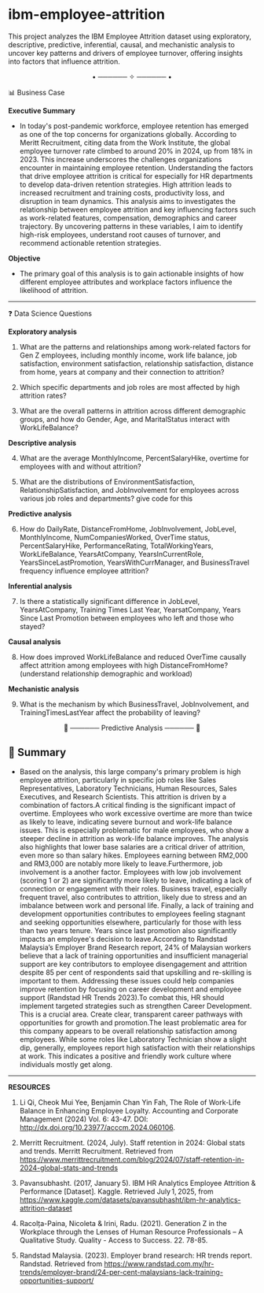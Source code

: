 # ibm-employee-attrition
This project analyzes the IBM Employee Attrition dataset using exploratory, descriptive, predictive, inferential, causal, and mechanistic analysis to uncover key patterns and drivers of employee turnover, offering insights into factors that influence attrition.

<p align="center">• ────── ✧ ────── •</p>

📊 Business Case

**Executive Summary**

- In today's post-pandemic workforce, employee retention has emerged as one of the top concerns for organizations globally. According to Meritt Recruitment, citing data from the Work Institute, the global employee turnover rate climbed to around 20% in 2024, up from 18% in 2023. This increase underscores the challenges organizations encounter in maintaining employee retention. Understanding the factors that drive employee attrition is critical for especially for HR departments to develop data-driven retention strategies. High attrition leads to increased recruitment and training costs, productivity loss, and disruption in team dynamics. 
This analysis aims to investigates the relationship between employee attrition and key influencing factors such as work-related features, compensation, demographics and career trajectory. By uncovering patterns in these variables, I aim to identify high-risk employees, understand root causes of turnover, and recommend actionable retention strategies.

**Objective**

- The primary goal of this analysis is to gain actionable insights of how different employee attributes and workplace factors influence the likelihood of attrition.

---


❓ Data Science Questions

**Exploratory analysis**

1. What are the patterns and relationships among work-related factors for Gen Z employees, including monthly income, work life balance, job satisfaction, environment satisfaction, relationship satisfaction, distance from home, years at company and their connection to attrition?

2. Which specific departments and job roles are most affected by high attrition rates?

3. What are the overall patterns in attrition across different demographic groups, and how do Gender, Age, and MaritalStatus interact with WorkLifeBalance?

**Descriptive analysis**

4. What are the average MonthlyIncome, PercentSalaryHike, overtime for employees with and without attrition? 

5. What are the distributions of EnvironmentSatisfaction, RelationshipSatisfaction, and JobInvolvement for employees across various job roles and departments?
give code for this


**Predictive analysis**

6. How do DailyRate, DistanceFromHome, JobInvolvement, JobLevel, MonthlyIncome, NumCompaniesWorked, OverTime status, PercentSalaryHike, PerformanceRating, TotalWorkingYears, WorkLifeBalance, YearsAtCompany, YearsInCurrentRole, YearsSinceLastPromotion, YearsWithCurrManager, and BusinessTravel frequency influence employee attrition?


**Inferential analysis**

7. Is there a statistically significant difference in JobLevel, YearsAtCompany, Training Times Last Year, YearsatCompany, Years Since Last Promotion between employees who left and those who stayed? 

**Causal analysis**

8. How does improved WorkLifeBalance and reduced OverTime causally affect attrition among employees with high DistanceFromHome? (understand relationship demographic and workload)

**Mechanistic analysis**

9. What is the mechanism by which BusinessTravel, JobInvolvement, and TrainingTimesLastYear affect the probability of leaving? 


<p align="center">🤖 ────── Predictive Analysis ────── 🤖</p>

## 🧠 Summary



- Based on the analysis, this large company's primary problem is high employee attrition, particularly in specific job roles like Sales Representatives, Laboratory Technicians, Human Resources, Sales Executives, and Research Scientists. This attrition is driven by a combination of factors.A critical finding is the significant impact of overtime. Employees who work excessive overtime are more than twice as likely to leave, indicating severe burnout and work-life balance issues. This is especially problematic for male employees, who show a steeper decline in attrition as work-life balance improves. The analysis also highlights that lower base salaries are a critical driver of attrition, even more so than salary hikes. Employees earning between RM2,000 and RM3,000 are notably more likely to leave.Furthermore, job involvement is a another factor. Employees with low job involvement (scoring 1 or 2) are significantly more likely to leave, indicating a lack of connection or engagement with their roles. Business travel, especially frequent travel, also contributes to attrition, likely due to stress and an imbalance between work and personal life. Finally, a lack of training and development opportunities contributes to employees feeling stagnant and seeking opportunities elsewhere, particularly for those with less than two years tenure. Years since last promotion also significantly impacts an employee's decision to leave.According to Randstad Malaysia’s Employer Brand Research report, 24% of Malaysian workers believe that a lack of training opportunities and insufficient managerial support are key contributors to employee disengagement and attrition despite 85 per cent of respondents said that upskilling and re-skilling is important to them. Addressing these issues could help companies improve retention by focusing on career development and employee support (Randstad HR Trends 2023).To combat this, HR should implement targeted strategies such as strengthen Career Development. This is a crucial area. Create clear, transparent career pathways with opportunities for growth and promotion.The least problematic area for this company appears to be overall relationship satisfaction among employees. While some roles like Laboratory Technician show a slight dip, generally, employees report high satisfaction with their relationships at work. This indicates a positive and friendly work culture where individuals mostly get along.

---

**RESOURCES**

1. Li Qi, Cheok Mui Yee, Benjamin Chan Yin Fah, The Role of Work-Life Balance in Enhancing Employee Loyalty. Accounting and Corporate Management (2024) Vol. 6: 43-47. DOI: http://dx.doi.org/10.23977/acccm.2024.060106.

2. Merritt Recruitment. (2024, July). Staff retention in 2024: Global stats and trends. Merritt Recruitment. Retrieved from https://www.merrittrecruitment.com/blog/2024/07/staff-retention-in-2024-global-stats-and-trends

3. Pavansubhasht. (2017, January 5). IBM HR Analytics Employee Attrition & Performance [Dataset]. Kaggle. Retrieved July 1, 2025, from https://www.kaggle.com/datasets/pavansubhasht/ibm-hr-analytics-attrition-dataset

4. Racolța-Paina, Nicoleta & Irini, Radu. (2021). Generation Z in the Workplace through the Lenses of Human Resource Professionals – A Qualitative Study. Quality - Access to Success. 22. 78-85. 

5. Randstad Malaysia. (2023). Employer brand research: HR trends report. Randstad. Retrieved from https://www.randstad.com.my/hr-trends/employer-brand/24-per-cent-malaysians-lack-training-opportunities-support/
